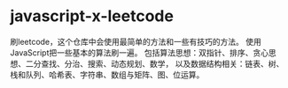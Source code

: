# javascript-x-leetcode
刷leetcode，这个仓库中会使用最简单的方法和一些有技巧的方法。
使用JavaScript把一些基本的算法刷一遍。
包括算法思想：双指针、排序、贪心思想、二分查找、分治、搜索、动态规划、数学，
以及数据结构相关：链表、树、栈和队列、哈希表、字符串、数组与矩阵、图、位运算。
